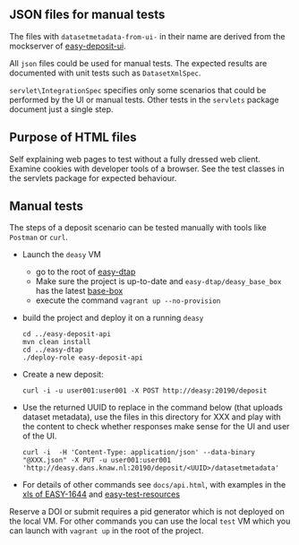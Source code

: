 JSON files for manual tests
---------------------------

The files with `datasetmetadata-from-ui-` in their name are derived from the mockserver of [easy-deposit-ui].

All `json` files could be used for manual tests. The expected results are documented with unit tests such as `DatasetXmlSpec`.

`servlet\IntegrationSpec` specifies only some scenarios that could be performed by the UI or manual tests.
Other tests in the `servlets` package document just a single step.


Purpose of HTML files
---------------------

Self explaining web pages to test without a fully dressed web client.
Examine cookies with developer tools of a browser.
See the test classes in the servlets package for expected behaviour.

Manual tests
------------

The steps of a deposit scenario can be tested manually with tools like `Postman` or `curl`.

* Launch the `deasy` VM
  * go to the root of [easy-dtap]
  * Make sure the project is up-to-date and `easy-dtap/deasy_base_box` has the latest [base-box]
  * execute the command `vagrant up --no-provision` 
* build the project and deploy it on a running `deasy`

      cd ../easy-deposit-api
      mvn clean install
      cd ../easy-dtap
      ./deploy-role easy-deposit-api

* Create a new deposit:

      curl -i -u user001:user001 -X POST http://deasy:20190/deposit

* Use the returned UUID to replace <UUID> in the command below (that uploads dataset metadata),
  use the files in this directory for XXX
  and play with the content to check whether responses make sense for the UI and user of the UI.


      curl -i  -H 'Content-Type: application/json' --data-binary "@XXX.json" -X PUT -u user001:user001 'http://deasy.dans.knaw.nl:20190/deposit/<UUID>/datasetmetadata'

* For details of other commands see `docs/api.html`, with examples in the [xls of EASY-1644] and [easy-test-resources]

Reserve a DOI or submit requires a pid generator which is not deployed on the local VM.
For other commands you can use the local `test` VM
which you can launch with `vagrant up` in the root of the project. 

[easy-test-resources]: https://github.com/DANS-KNAW/easy-test-resources/blob/master/test-run/EASY-1525-deposit-api.md
[xls of EASY-1644]: https://drivenbydata.atlassian.net/secure/attachment/25376/2018-08-03%20EASY-1644%20Deposit_API_1.0.0.xlsx
[base-box]: http://develop.dans.knaw.nl/boxes/
[easy-deposit-ui]: https://github.com/DANS-KNAW/easy-deposit-ui
[easy-dtap]: https://github.com/DANS-KNAW/easy-dtap